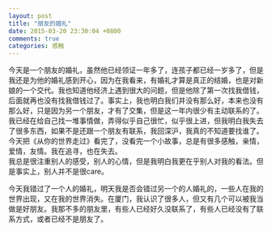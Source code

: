 ```yaml
---
layout: post
title: "朋友的婚礼"
date: 2015-03-20 23:30:04 +0800
comments: true
categories: 感触
---
```


今天是一个朋友的婚礼，虽然他已经领证一年多了，连孩子都已经一岁多了，但是我还是为他的婚礼感到开心，因为在我看来，有婚礼才算是真正的结婚，也是对新娘的一个交代。我也知道他经济上遇到很大的问题，但是他除了第一次找我借钱，后面就再也没有找我借钱过了。事实上，我也明白我们并没有那么好，本来也没有那么好，只是因为另一个朋友，才有了交集，但是这一年内很少有主动联系的了。    
我已经在给自己找一堆事情做，弄得似乎自己很忙，似乎很上进，但我明白我失去了很多东西，如果不是还跟一个朋友有联系，我回深沪，我真的不知道要找谁了。今天把《从你的世界走过》看完了，没看完一个小故事，总是有很多感触，亲情，爱情，友情。我在追寻，也在失去。    
我总是很注重别人的感受，别人的心情，但是我明白我更在乎别人对我的看法。但是事实上，别人并不是很care。    

今天我错过了一个人的婚礼，明天我是否会错过另一个的人婚礼的，一些人在我的世界出现，又在我的世界消失。在厦门，我认识了很多人，但又有几个可以被我当做是好朋友。我那不多的朋友里，有些人已经好久没联系了，有些人已经没有了联系方式，或者已经不是朋友了。